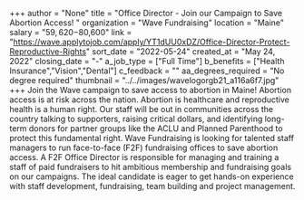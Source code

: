 +++
author = "None"
title = "Office Director - Join our Campaign to Save Abortion Access!  "
organization = "Wave Fundraising"
location = "Maine"
salary = "$59,620-$80,600"
link = "https://wave.applytojob.com/apply/YT1dUU0xDZ/Office-Director-Protect-Reproductive-Rights"
sort_date = "2022-05-24"
created_at = "May 24, 2022"
closing_date = "-"
a_job_type = ["Full Time"]
b_benefits = ["Health Insurance","Vision","Dental"]
c_feedback = ""
aa_degrees_required = "No degree required"
thumbnail = "../../images/wavelogorgb21_a116a6f7.jpg"
+++
Join the Wave campaign to save access to abortion in Maine! Abortion access is at risk across the nation. Abortion is healthcare and reproductive health is a human right. Our staff will be out in communities across the country talking to supporters, raising critical dollars, and identifying long-term donors for partner groups like the ACLU and Planned Parenthood to protect this fundamental right. Wave Fundraising is looking for talented staff managers to run face-to-face (F2F) fundraising offices to save abortion access. A F2F Office Director is responsible for managing and training a staff of paid fundraisers to hit ambitious membership and fundraising goals on our campaigns. The ideal candidate is eager to get hands-on experience with staff development, fundraising, team building and project management.
